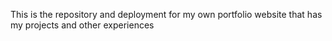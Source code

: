 This is the repository and deployment for my own portfolio website that has my projects and other experiences
